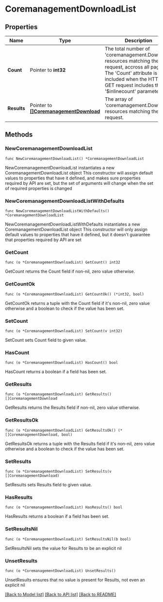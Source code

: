 # CoremanagementDownloadList

## Properties

Name | Type | Description | Notes
------------ | ------------- | ------------- | -------------
**Count** | Pointer to **int32** | The total number of &#39;coremanagement.Download&#39; resources matching the request, accross all pages. The &#39;Count&#39; attribute is included when the HTTP GET request includes the &#39;$inlinecount&#39; parameter. | [optional] 
**Results** | Pointer to [**[]CoremanagementDownload**](CoremanagementDownload.md) | The array of &#39;coremanagement.Download&#39; resources matching the request. | [optional] 

## Methods

### NewCoremanagementDownloadList

`func NewCoremanagementDownloadList() *CoremanagementDownloadList`

NewCoremanagementDownloadList instantiates a new CoremanagementDownloadList object
This constructor will assign default values to properties that have it defined,
and makes sure properties required by API are set, but the set of arguments
will change when the set of required properties is changed

### NewCoremanagementDownloadListWithDefaults

`func NewCoremanagementDownloadListWithDefaults() *CoremanagementDownloadList`

NewCoremanagementDownloadListWithDefaults instantiates a new CoremanagementDownloadList object
This constructor will only assign default values to properties that have it defined,
but it doesn't guarantee that properties required by API are set

### GetCount

`func (o *CoremanagementDownloadList) GetCount() int32`

GetCount returns the Count field if non-nil, zero value otherwise.

### GetCountOk

`func (o *CoremanagementDownloadList) GetCountOk() (*int32, bool)`

GetCountOk returns a tuple with the Count field if it's non-nil, zero value otherwise
and a boolean to check if the value has been set.

### SetCount

`func (o *CoremanagementDownloadList) SetCount(v int32)`

SetCount sets Count field to given value.

### HasCount

`func (o *CoremanagementDownloadList) HasCount() bool`

HasCount returns a boolean if a field has been set.

### GetResults

`func (o *CoremanagementDownloadList) GetResults() []CoremanagementDownload`

GetResults returns the Results field if non-nil, zero value otherwise.

### GetResultsOk

`func (o *CoremanagementDownloadList) GetResultsOk() (*[]CoremanagementDownload, bool)`

GetResultsOk returns a tuple with the Results field if it's non-nil, zero value otherwise
and a boolean to check if the value has been set.

### SetResults

`func (o *CoremanagementDownloadList) SetResults(v []CoremanagementDownload)`

SetResults sets Results field to given value.

### HasResults

`func (o *CoremanagementDownloadList) HasResults() bool`

HasResults returns a boolean if a field has been set.

### SetResultsNil

`func (o *CoremanagementDownloadList) SetResultsNil(b bool)`

 SetResultsNil sets the value for Results to be an explicit nil

### UnsetResults
`func (o *CoremanagementDownloadList) UnsetResults()`

UnsetResults ensures that no value is present for Results, not even an explicit nil

[[Back to Model list]](../README.md#documentation-for-models) [[Back to API list]](../README.md#documentation-for-api-endpoints) [[Back to README]](../README.md)


